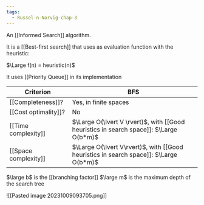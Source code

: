 ```yaml
---
tags:
  - Russel-n-Norvig-chap-3
---
```

An [[Informed Search]] algorithm.

It is a [[Best-first search]] that uses as evaluation function with the heuristic:

$\Large f(n) = heuristic(n)$

It uses [[Priority Queue]] in its implementation

| Criterion | BFS |
| --------- | --- |
| [[Completeness]]? | Yes, in finite spaces |
| [[Cost optimality]]? | No |
| [[Time complexity]] | $\Large O(\lvert V \rvert)$, with [[Good heuristics in search space]]: $\Large O(b*m)$|
| [[Space complexity]] | $\Large O(\lvert V\rvert)$, with [[Good heuristics in search space]]: $\Large O(b*m)$|
$\large b$ is the [[branching factor]]
$\large m$ is the maximum depth of the search tree


![[Pasted image 20231009093705.png]]
